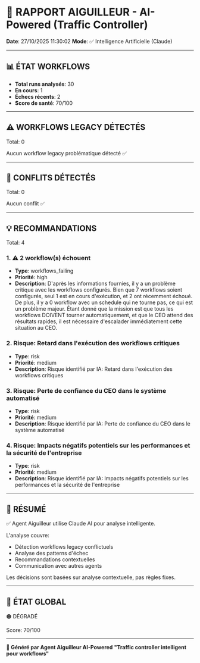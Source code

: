 # 🚦 RAPPORT AIGUILLEUR - AI-Powered (Traffic Controller)

**Date**: 27/10/2025 11:30:02
**Mode**: ✅ Intelligence Artificielle (Claude)

---

## 📊 ÉTAT WORKFLOWS

- **Total runs analysés**: 30
- **En cours**: 1
- **Échecs récents**: 2
- **Score de santé**: 70/100

---

## ⚠️  WORKFLOWS LEGACY DÉTECTÉS

Total: 0



Aucun workflow legacy problématique détecté ✅

---

## 🚨 CONFLITS DÉTECTÉS

Total: 0

Aucun conflit ✅

---

## 💡 RECOMMANDATIONS

Total: 4


### 1. ⚠️ 2 workflow(s) échouent

- **Type**: workflows_failing
- **Priorité**: high
- **Description**: D'après les informations fournies, il y a un problème critique avec les workflows configurés. Bien que 7 workflows soient configurés, seul 1 est en cours d'exécution, et 2 ont récemment échoué. De plus, il y a 0 workflow avec un schedule qui ne tourne pas, ce qui est un problème majeur. Étant donné que la mission est que tous les workflows DOIVENT tourner automatiquement, et que le CEO attend des résultats rapides, il est nécessaire d'escalader immédiatement cette situation au CEO.


### 2. Risque: Retard dans l'exécution des workflows critiques

- **Type**: risk
- **Priorité**: medium
- **Description**: Risque identifié par IA: Retard dans l'exécution des workflows critiques


### 3. Risque: Perte de confiance du CEO dans le système automatisé

- **Type**: risk
- **Priorité**: medium
- **Description**: Risque identifié par IA: Perte de confiance du CEO dans le système automatisé


### 4. Risque: Impacts négatifs potentiels sur les performances et la sécurité de l'entreprise

- **Type**: risk
- **Priorité**: medium
- **Description**: Risque identifié par IA: Impacts négatifs potentiels sur les performances et la sécurité de l'entreprise




---

## 🎯 RÉSUMÉ

✅ Agent Aiguilleur utilise Claude AI pour analyse intelligente.

L'analyse couvre:
- Détection workflows legacy conflictuels
- Analyse des patterns d'échec
- Recommandations contextuelles
- Communication avec autres agents

Les décisions sont basées sur analyse contextuelle, pas règles fixes.

---

## 🔄 ÉTAT GLOBAL

🟠 DÉGRADÉ

Score: 70/100

---

**🚦 Généré par Agent Aiguilleur AI-Powered**
**"Traffic controller intelligent pour workflows"**
